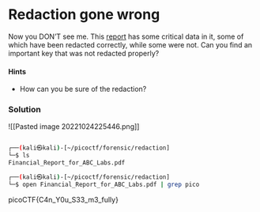 # Redaction gone wrong
Now you DON’T see me. This [report](https://artifacts.picoctf.net/c/264/Financial_Report_for_ABC_Labs.pdf) has some critical data in it, some of which have been redacted correctly, while some were not. Can you find an important key that was not redacted properly?

#### Hints
- How can you be sure of the redaction?

### Solution
![[Pasted image 20221024225446.png]]
```bash

┌──(kali㉿kali)-[~/picoctf/forensic/redaction]
└─$ ls                                                                        
Financial_Report_for_ABC_Labs.pdf

┌──(kali㉿kali)-[~/picoctf/forensic/redaction]
└─$ open Financial_Report_for_ABC_Labs.pdf | grep pico

```

picoCTF{C4n_Y0u_S33_m3_fully}